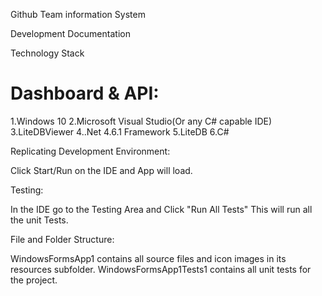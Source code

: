 Github Team information System

Development Documentation

Technology Stack

# Dashboard & API:

1.Windows 10
2.Microsoft Visual Studio(Or any C# capable IDE)
3.LiteDBViewer
4..Net 4.6.1 Framework
5.LiteDB
6.C#


Replicating Development Environment:

Click Start/Run on the IDE and App will load.

Testing:

In the IDE go to the Testing Area and Click "Run All Tests"
This will run all the unit Tests.

File and Folder Structure:

 

WindowsFormsApp1 contains all source files and icon images in its resources subfolder.
WindowsFormsApp1Tests1 contains all unit tests for the project.